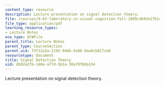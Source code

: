 ```yaml
---
content_type: resource
description: Lecture presentation on signal detection theory.
file: /courses/9-63-laboratory-in-visual-cognition-fall-2009/db92e2fb140ea77d5b1a30a78f0da154_MIT9_63F09_lec03.pdf
file_type: application/pdf
learning_resource_types:
- Lecture Notes
ocw_type: OCWFile
parent_title: Lecture Notes
parent_type: CourseSection
parent_uid: f3f12a2a-2193-046b-5e96-9aa9cb817ce0
resourcetype: Document
title: Signal Detection Theory
uid: db92e2fb-140e-a77d-5b1a-30a78f0da154
---
```

Lecture presentation on signal detection theory.

